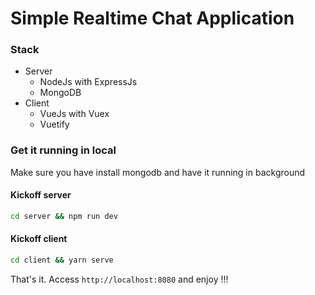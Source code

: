 # Simple Realtime Chat Application

### Stack
* Server
  * NodeJs with ExpressJs
  * MongoDB
* Client
  * VueJs with Vuex
  * Vuetify

### Get it running in local
Make sure you have install mongodb and have it running in background

#### Kickoff server
```bash
cd server && npm run dev
```

#### Kickoff client
```bash
cd client && yarn serve
```

That's it. Access `http://localhost:8080` and enjoy !!!
